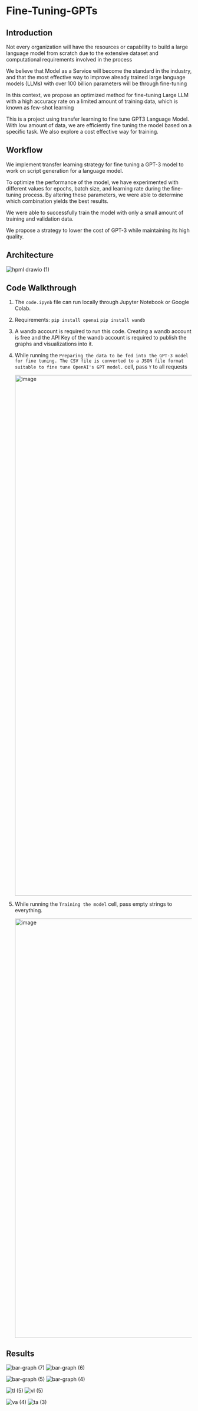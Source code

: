 # Fine-Tuning-GPTs

## Introduction
Not every organization will have the resources or capability to build a large language model from scratch due to the extensive dataset and computational requirements involved in the process

We believe that Model as a Service will become the standard in the industry, and that the most effective way to improve already trained large language models (LLMs) with over 100 billion parameters will be through fine-tuning

In this context, we propose an optimized method for fine-tuning Large LLM with a high accuracy rate on a limited amount of training data, which is known as few-shot learning


This is a project using transfer learning to fine tune GPT3 Language Model. With low amount of data, we are efficiently fine tuning the model based on a specific task. We also explore a cost effective way for training. 

## Workflow
We implement transfer learning strategy for fine tuning a GPT-3 model to work on script generation for a language model.

To optimize the performance of the model, we have experimented with different values for epochs, batch size, and learning rate during the fine-tuning process. By altering these parameters, we were able to determine which combination yields the best results.

We were able to successfully train the model with only a small amount of training and validation data.

We propose a strategy to lower the cost of GPT-3 while maintaining its high quality.

## Architecture

![hpml drawio (1)](https://user-images.githubusercontent.com/64778259/208584100-9d38a668-04b2-4793-b2e5-d3425a854533.png)

## Code Walkthrough

1) The `code.ipynb` file can run locally through Jupyter Notebook or Google Colab.
2) Requirements: 
   `pip install openai`
   `pip install wandb`
3) A wandb account is required to run this code. Creating a wandb account is free and the API Key of the wandb account is required to publish the graphs and visualizations into it.
4) While running the `Preparing the data to be fed into the GPT-3 model for fine tuning. The CSV file is converted to a JSON file format suitable to fine tune OpenAI's GPT model.` cell, pass `Y` to all requests

   <img width="1408" alt="image" src="https://user-images.githubusercontent.com/64778259/208596331-b96d823d-eebc-4a95-b453-2894bccf20d8.png">
   
5) While running the `Training the model` cell, pass empty strings to everything.

   <img width="1134" alt="image" src="https://user-images.githubusercontent.com/64778259/208596662-733ba91c-288d-42df-af56-530b1f79708c.png">

## Results

![bar-graph (7)](https://user-images.githubusercontent.com/64778259/208597297-55f95c27-d830-470b-b30c-9ea3534baf4f.png)
![bar-graph (6)](https://user-images.githubusercontent.com/64778259/208597299-9eabaf43-ee55-43cd-9829-da801c303d57.png)

![bar-graph (5)](https://user-images.githubusercontent.com/64778259/208597301-2054e1c9-3a55-46cb-8cc4-355c32a8161a.png)
![bar-graph (4)](https://user-images.githubusercontent.com/64778259/208597302-407d675e-5c4b-4c83-b4fa-e0a7ef410fec.png)


![tl (5)](https://user-images.githubusercontent.com/64778259/208597394-206cffb9-b847-4637-9e08-6f529278bad4.png)
![vl (5)](https://user-images.githubusercontent.com/64778259/208597396-3923a6be-811a-4c1e-be56-32c508df4175.png)

![va (4)](https://user-images.githubusercontent.com/64778259/208597400-973ed62e-1115-4ba2-a3cd-7f4942409dce.png)
![ta (3)](https://user-images.githubusercontent.com/64778259/208597405-1991a118-3d03-497b-8a11-7111d8c52a2e.png)


